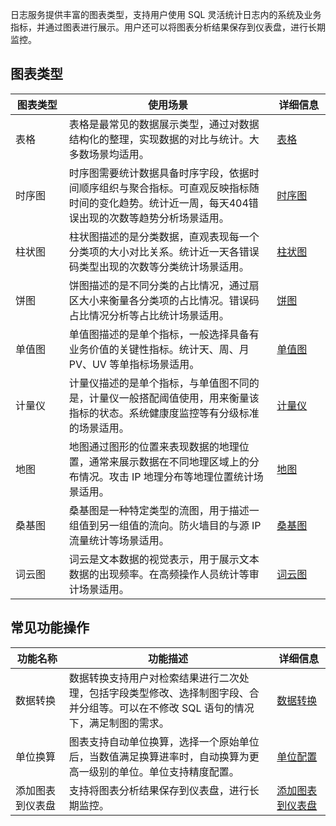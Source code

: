 
日志服务提供丰富的图表类型，支持用户使用 SQL 灵活统计日志内的系统及业务指标，并通过图表进行展示。用户还可以将图表分析结果保存到仪表盘，进行长期监控。

## 图表类型

<table>
<thead>
<tr><th style="width: 17%">图表类型</th><th style="width: 66%">使用场景</th><th style="width: 17%">详细信息</th></tr>
</thead>
<tbody><tr>
<td>表格</td>
<td>表格是最常见的数据展示类型，通过对数据结构化的整理，实现数据的对比与统计。大多数场景均适用。</td>
<td><a href="https://cloud.tencent.com/document/product/614/74026">表格</a></td>
</tr>
<tr>
<td>时序图</td>
<td>时序图需要统计数据具备时序字段，依据时间顺序组织与聚合指标。可直观反映指标随时间的变化趋势。统计近一周，每天404错误出现的次数等趋势分析场景适用。</td>
<td><a href="https://cloud.tencent.com/document/product/614/74027">时序图</a></td>
</tr>
<tr>
<td>柱状图</td>
<td>柱状图描述的是分类数据，直观表现每一个分类项的大小对比关系。统计近一天各错误码类型出现的次数等分类统计场景适用。</td>
<td><a href="https://cloud.tencent.com/document/product/614/74028">柱状图</a></td>
</tr>
<tr>
<td>饼图</td>
<td>饼图描述的是不同分类的占比情况，通过扇区大小来衡量各分类项的占比情况。错误码占比情况分析等占比统计场景适用。</td>
<td><a href="https://cloud.tencent.com/document/product/614/74029">饼图</a></td>
</tr>
<tr>
<td>单值图</td>
<td>单值图描述的是单个指标，一般选择具备有业务价值的关键性指标。统计天、周、月 PV、UV 等单指标场景适用。</td>
<td><a href="https://cloud.tencent.com/document/product/614/74030">单值图</a></td>
</tr>
<tr>
<td>计量仪</td>
<td>计量仪描述的是单个指标，与单值图不同的是，计量仪一般搭配阈值使用，用来衡量该指标的状态。系统健康度监控等有分级标准的场景适用。</td>
<td><a href="https://cloud.tencent.com/document/product/614/74031">计量仪</a></td>
</tr>
<tr>
<td>地图</td>
<td>地图通过图形的位置来表现数据的地理位置，通常来展示数据在不同地理区域上的分布情况。攻击 IP 地理分布等地理位置统计场景适用。</td>
<td><a href="https://cloud.tencent.com/document/product/614/74032">地图</a></td>
</tr>
<tr>
<td>桑基图</td>
<td>桑基图是一种特定类型的流图，用于描述一组值到另一组值的流向。防火墙目的与源 IP 流量统计等场景适用。</td>
<td><a href="https://cloud.tencent.com/document/product/614/74033">桑基图</a></td>
</tr>
<tr>
<td>词云图</td>
<td>词云是文本数据的视觉表示，用于展示文本数据的出现频率。在高频操作人员统计等审计场景适用。</td>
<td><a href="https://cloud.tencent.com/document/product/614/74034">词云图</a></td>
</tr>
</tbody></table>

## 常见功能操作

<table>
<thead>
<tr><th style="width: 17%">功能名称</th><th style="width: 66%">功能描述</th><th style="width: 17%">详细信息</th></tr>
</thead>
<tbody><tr>
<td>数据转换</td>
<td>数据转换支持用户对检索结果进行二次处理，包括字段类型修改、选择制图字段、合并分组等。可以在不修改 SQL 语句的情况下，满足制图的需求。</td>
<td><a href="https://cloud.tencent.com/document/product/614/74035">数据转换</a></td>
</tr>
<tr>
<td>单位换算</td>
<td>图表支持自动单位换算，选择一个原始单位后，当数值满足换算进率时，自动换算为更高一级别的单位。单位支持精度配置。</td>
<td><a href="https://cloud.tencent.com/document/product/614/74036">单位配置</a></td>
</tr>
<tr>
<td>添加图表到仪表盘</td>
<td>支持将图表分析结果保存到仪表盘，进行长期监控。</td>
<td><a href="https://cloud.tencent.com/document/product/614/63399">添加图表到仪表盘</a></td>
</tr>
</tbody></table>
